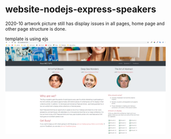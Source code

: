 # website-nodejs-express-speakers

2020-10
artwork picture still has display issues in all pages, home page and other page structure is done.

template is using ejs
![](2020-10-11-17-00-08.png)
